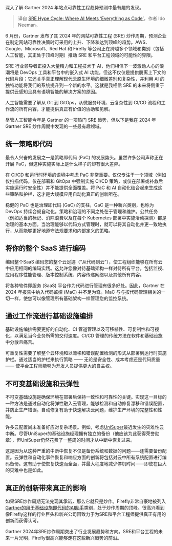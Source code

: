 
<!--
title: SRE炒作周期：人工智能与“一切即代码”的交汇
cover: https://cdn.thenewstack.io/media/2024/07/cee8226b-sre-hype-cycle-ai-everything-as-code-firefly.jpg
-->

深入了解 Gartner 2024 年站点可靠性工程趋势预测中最有趣的发现。

> 译自 [SRE Hype Cycle: Where AI Meets ‘Everything as Code’](https://thenewstack.io/sre-hype-cycle-where-ai-meets-everything-as-code/)，作者 Ido Neeman。

6 月份，Gartner 发布了其 2024 年的网站可靠性工程 (SRE) 炒作周期，预测企业在制定网站可靠性决策时可采用的上升、下降和达到顶峰的趋势。AWS、Google、Microsoft、Red Hat 和 Firefly 等公司正在跨越多个领域和类别（包括人工智能，其正处于顶峰时期）推动 SRE 和平台工程领域的可能性的界限。

SRE 行业领导者正投入大量精力和工程技术于 AI，他们相信下一波激动人心的浪潮将是 DevOps 工具和平台中的嵌入式 AI 功能。但这不仅仅是提供脱离上下文的代码片段；它还关乎真正理解现代云原生环境的细微差别和复杂性，并利用 AI 的独特功能将我们的系统提升到一个新的水平。这就是我相信 SRE 的未来将侧重于提供云感知且具有语境智能的解决方案的原因。

人工智能需要了解从 Git 到 GitOps，从微服务环境、云复杂性到 CI/CD 流程和工作流的所有内容，才能提供真正有价值的协助和见解。

尽管人工智能今年是 Gartner 的一项热门 SRE 趋势，但以下是我在 2024 年 Gartner SRE 炒作周期中发现的一些最有趣领域。

## 统一策略即代码

最令人兴奋的发展之一是策略即代码 (PaC) 的发展势头。虽然许多公司声称正在开展 PaC，但这种实施实际上是什么样子的却有很大差异。

在 CI/CD 和运行时环境的语境中考虑 PaC 非常重要。仅仅专注于一个领域（例如仅扫描代码，仅在部署和 GitOps 中强制实施 CI/CD 策略，或仅在部署或补救后实施运行时安全性）并不能提供全面覆盖。将 PaC 和 AI 自动化结合起来生成这些策略和护栏，这才是大规模应用自动化真正的创新所在。

稳健的 PaC 也是治理即代码 (GaC) 的支柱，GaC 是一种新兴类别，也称为 DevOps 持续合规自动化。策略和治理的不同之处在于管理和维护。公共任务（例如适当的标记、消除浪费以及在每个 Kubernetes 部署中实施活动探测）都是治理的基本方面。当治理能够以代码方式管理时，就可以将其自动化并更一致地执行，从而能够更好地遵守法规要求和内部定义的策略。

## 将你的整个 SaaS 进行编码

编码整个SaaS 编码您的整个云足迹（“从代码到云”），使工程组织能够在所有云中应用相同的编码实践。这允许您像对待基础架构一样对待所有平台，包括监视、应用程序性能管理、版本控制系统、内容传递网络以及其他所有内容。

将各种软件即服务 (SaaS) 平台作为代码进行管理有很多好处。因此，Gartner 在 2024 年报告中纳入代码监控 (MaC) 并不足为奇。MaC 与与按代码管理相关的一切一样，使您可以像管理所有基础架构一样管理您的监控系统。

## 通过工作流进行基础设施编排

基础设施编排需要更好的自动化、CI 管道管理以及可移植性、可复制性和可视化，以满足当今业务所需的交付速度。CI/CD 管理的传统方法在软件和基础设施中分散且痛苦。

可重复性需要了解整个云环境和以漂移和错误配置检测的形式从部署到运行时实施护栏。通过适当的护栏来执行策略 —— 无论是安全性、成本考虑还是代码质量 —— 使平台工程师能够为开发人员提供更大的自主权。



## 不可变基础设施和云弹性

不可变基础设施是确保环境在部署后保持一致性和可靠性的关键。实现这一目标的一种方法是通过自动化将弹性融入云管理，能够检测和自动修复漂移和错误配置，并防止生产错误。自动修复有助于快速解决云问题，维护生产环境的完整性和性能。

许多云配置尚未准备好应对复杂场景。例如，考虑[UniSuper](https://www.informationweek.com/cyber-resilience/lessons-learned-from-the-unisuper-cloud-outage)最近发生的灾难性云中断。尽管UniSuper的基础设施经理拥有独立的备份（他应该为此获得荣誉勋章），但UniSuper仍然花费了一整周的时间才从中断中恢复过来。

这是因为从这种严重的中断中恢复不仅是备份系统和数据的问题——还需要备份配置。云弹性和自动化事件恢复和响应方面的创新将包括对云中所有系统配置进行编码备份。这有助于使恢复快速而全面，并最大程度地减少停机时间——即使在巨大的灾难中也是如此。

## 真正的创新带来真正的影响

如果SRE炒作周期无法兑现其承诺，那么它就只是炒作。Firefly非常自豪地被列入[Gartner的用于基础设施即代码的AI助手](https://www.linkedin.com/posts/fireflyai_sre-sitereliabilityengineering-sitereliabilityengineer-activity-7211361139136372736-mqQo?utm_source=share&utm_medium=member_desktop)类别，处于炒作周期的顶峰。很高兴看到像Firefly这样的行业巨头和新兴公司因致力于为SRE和平台工程师提供真正有用的创新而获得认可。

Gartner 2024年SRE炒作周期突出了行业发展趋势和方向。SRE和平台工程的未来一片光明，Firefly很高兴能够走在这些新兴趋势的前沿。
